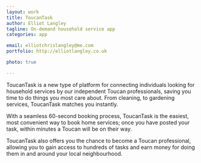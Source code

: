 ```yaml
---
layout: work
title: ToucanTask
author: Elliot Langley
tagline: On-demand household service app
categories: app

email: elliotchrislangley@me.com
portfolio: http://elliotlangley.co.uk

photo: true

---
```


ToucanTask is a new type of platform for connecting individuals looking for household services by our independent Toucan professionals, saving you time to do things you most care about. From cleaning, to gardening services, ToucanTask matches you instantly.

With a seamless 60-second booking process, ToucanTask is the easiest, most
convenient way to book home services; once you have posted your task, within minutes a Toucan will be on their way.

ToucanTask also offers you the chance to become a Toucan professional, allowing
you to gain access to hundreds of tasks and earn money for doing them in and around
your local neighbourhood.